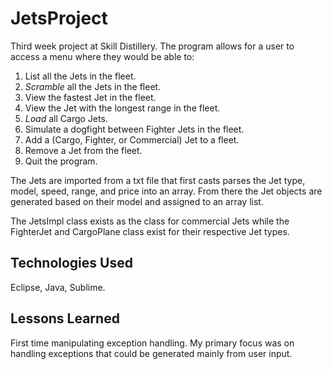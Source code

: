 # JetsProject
Third week project at Skill Distillery. The program allows for a user to access a menu where they would be able to:

1. List all the Jets in the fleet.
2. *Scramble* all the Jets in the fleet.
3. View the fastest Jet in the fleet.
4. View the Jet with the longest range in the fleet.
5. *Load* all Cargo Jets.
6. Simulate a dogfight between Fighter Jets in the fleet.
7. Add a (Cargo, Fighter, or Commercial) Jet to a fleet.
8. Remove a Jet from the fleet.
9. Quit the program.

The Jets are imported from a txt file that first casts parses the Jet type, model, speed, range, and price into an array. From there the Jet objects are generated based on their model and assigned to an array list.

The JetsImpl class exists as the class for commercial Jets while the FighterJet and CargoPlane class exist for their respective Jet types. 

## Technologies Used
Eclipse, Java, Sublime.

## Lessons Learned
First time manipulating exception handling. My primary focus was on handling exceptions that could be generated mainly from user input. 
